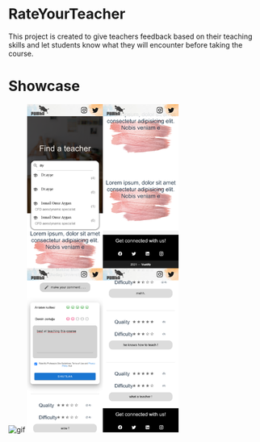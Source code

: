 # RateYourTeacher
This project is created to give teachers feedback based on their teaching skills and let students know what they will encounter before taking the course.

# Showcase
<img width="300px"   src="./images/Profile-8.gif" title="gif"/> <img width="300px"  src="./images/merged-images.jpg" title="gif"/>

